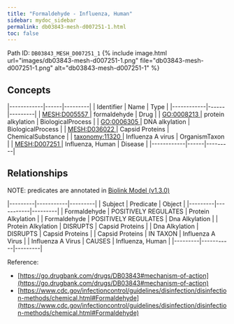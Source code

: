 ```yaml
---
title: "Formaldehyde - Influenza, Human"
sidebar: mydoc_sidebar
permalink: db03843-mesh-d007251-1.html
toc: false 
---
```



Path ID: `DB03843_MESH_D007251_1`
{% include image.html url="images/db03843-mesh-d007251-1.png" file="db03843-mesh-d007251-1.png" alt="db03843-mesh-d007251-1" %}

## Concepts

|------------|------|---------|
| Identifier | Name | Type    |
|------------|------|---------|
| <a href="https://identifiers.org/MESH:D005557">MESH:D005557 </a> | formaldehyde | Drug |
| <a href="https://identifiers.org/GO:0008213">GO:0008213 </a> | protein alkylation | BiologicalProcess |
| <a href="https://identifiers.org/GO:0006305">GO:0006305 </a> | DNA alkylation | BiologicalProcess |
| <a href="https://identifiers.org/MESH:D036022">MESH:D036022 </a> | Capsid Proteins | ChemicalSubstance |
| <a href="https://identifiers.org/taxonomy:11320">taxonomy:11320 </a> | Influenza A virus | OrganismTaxon |
| <a href="https://identifiers.org/MESH:D007251">MESH:D007251 </a> | Influenza, Human | Disease |
|------------|------|---------|

## Relationships


NOTE: predicates are annotated in <a href="https://github.com/biolink/biolink-model/releases/tag/v1.3.0">Biolink Model (v1.3.0)</a>

|---------|-----------|---------|
| Subject | Predicate | Object  |
|---------|-----------|---------|
| Formaldehyde | POSITIVELY REGULATES | Protein Alkylation |
| Formaldehyde | POSITIVELY REGULATES | Dna Alkylation |
| Protein Alkylation | DISRUPTS | Capsid Proteins |
| Dna Alkylation | DISRUPTS | Capsid Proteins |
| Capsid Proteins | IN TAXON | Influenza A Virus |
| Influenza A Virus | CAUSES | Influenza, Human |
|---------|-----------|---------|

Reference: 
  - [https://go.drugbank.com/drugs/DB03843#mechanism-of-action](https://go.drugbank.com/drugs/DB03843#mechanism-of-action)
  - [https://www.cdc.gov/infectioncontrol/guidelines/disinfection/disinfection-methods/chemical.html#Formaldehyde](https://www.cdc.gov/infectioncontrol/guidelines/disinfection/disinfection-methods/chemical.html#Formaldehyde)
